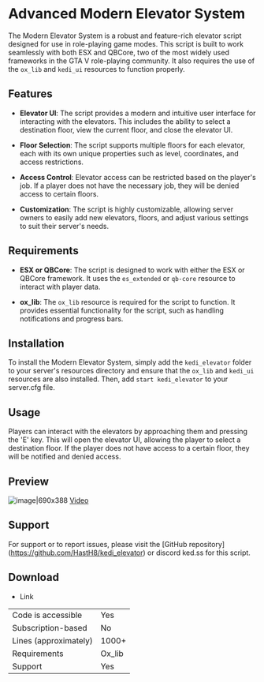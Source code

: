 # Advanced Modern Elevator System

The Modern Elevator System is a robust and feature-rich elevator script designed for use in role-playing game modes. This script is built to work seamlessly with both ESX and QBCore, two of the most widely used frameworks in the GTA V role-playing community. It also requires the use of the `ox_lib` and `kedi_ui` resources to function properly.

## Features

- **Elevator UI**: The script provides a modern and intuitive user interface for interacting with the elevators. This includes the ability to select a destination floor, view the current floor, and close the elevator UI.

- **Floor Selection**: The script supports multiple floors for each elevator, each with its own unique properties such as level, coordinates, and access restrictions.

- **Access Control**: Elevator access can be restricted based on the player's job. If a player does not have the necessary job, they will be denied access to certain floors.

- **Customization**: The script is highly customizable, allowing server owners to easily add new elevators, floors, and adjust various settings to suit their server's needs.

## Requirements

- **ESX or QBCore**: The script is designed to work with either the ESX or QBCore framework. It uses the `es_extended` or `qb-core` resource to interact with player data.

- **ox_lib**: The `ox_lib` resource is required for the script to function. It provides essential functionality for the script, such as handling notifications and progress bars.

## Installation

To install the Modern Elevator System, simply add the `kedi_elevator` folder to your server's resources directory and ensure that the `ox_lib` and `kedi_ui` resources are also installed. Then, add `start kedi_elevator` to your server.cfg file.

## Usage

Players can interact with the elevators by approaching them and pressing the 'E' key. This will open the elevator UI, allowing the player to select a destination floor. If the player does not have access to a certain floor, they will be notified and denied access.

## Preview
![image|690x388](upload://yG5Sc5jBXURn7WIN1RqVhMJMnNu.jpeg)
[Video](https://streamable.com/zx1y89)
## Support

For support or to report issues, please visit the [GitHub repository] (https://github.com/HastH8/kedi_elevator) or discord ked.ss for this script.

## Download 
- Link

|                                         |                                |
|-------------------------------------|----------------------------|
| Code is accessible       | Yes                 |
| Subscription-based      | No                 |
| Lines (approximately)  | 1000+  |
| Requirements                | Ox_lib |
| Support                           | Yes                |
